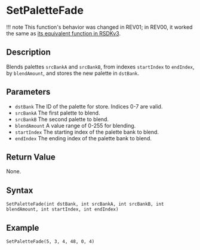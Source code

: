 # SetPaletteFade

!!! note
    This function's behavior was changed in REV01; in REV00, it worked the same as [its equivalent function in RSDKv3](../../../RSDKv3/Functions/Drawing/SetPaletteFade.md).

## Description
Blends palettes `srcBankA` and `srcBankB`, from indexes `startIndex` to `endIndex`, by `blendAmount`, and stores the new palette in `dstBank`.

## Parameters
- `dstBank`
The ID of the palette for store. Indices 0-7 are valid.
- `srcBankA`
The first palette to blend.
- `srcBankB`
The second palette to blend.
- `blendAmount`
A value range of 0-255 for blending.
- `startIndex`
The starting index of the palette bank to blend.
- `endIndex`
The ending index of the palette bank to blend.

## Return Value
None.

## Syntax
```
SetPaletteFade(int dstBank, int srcBankA, int srcBankB, int blendAmount, int startIndex, int endIndex)
```

## Example
```
SetPaletteFade(5, 3, 4, 48, 0, 4)
```